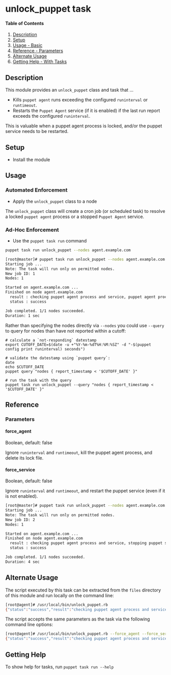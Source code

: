 # unlock_puppet task

#### Table of Contents

1. [Description](#description)
1. [Setup](#setup)
1. [Usage - Basic](#usage)
1. [Reference - Parameters](#reference)
1. [Alternate Usage](#alternate-usage)
1. [Getting Help - With Tasks](#getting-help)

## Description

This module provides an `unlock_puppet` class and task that ...

* Kills `puppet agent` runs exceeding the configured `runinterval` or `runtimeout`.
* Restarts the `Puppet Agent` service (if it is enabled) if the last run report exceeds the configured `runinterval`.

This is valuable when a puppet agent process is locked, and/or the puppet service needs to be restarted.

## Setup

* Install the module

## Usage

### Automated Enforcement

* Apply the `unlock_puppet` class to a node

The `unlock_puppet` class will create a cron job (or scheduled task) to resolve a locked `puppet agent` process or a stopped `Puppet Agent` service.

### Ad-Hoc Enforcement

* Use the `puppet task run` command

```bash
puppet task run unlock_puppet --nodes agent.example.com
```

```bash
[root@master]# puppet task run unlock_puppet --nodes agent.example.com
Starting job ...
Note: The task will run only on permitted nodes.
New job ID: 1
Nodes: 1

Started on agent.example.com ...
Finished on node agent.example.com
  result : checking puppet agent process and service, puppet agent process lock file age 86400 exceeds runinterval 1800 or runtimeout 3600, killing puppet agent process, deleting puppet agent process lock file
  status : success

Job completed. 1/1 nodes succeeded.
Duration: 1 sec
```

Rather than specifying the nodes directly via `--nodes` you could use `--query` to query for nodes than have not reported within a cutoff:

```
# calculate a `not-responding` datestamp
export CUTOFF_DATE=$(date -u +"%Y-%m-%dT%H:%M:%SZ" -d "-$(puppet config print runinterval) seconds")

# validate the datestamp using `puppet query`:
date
echo $CUTOFF_DATE
puppet query "nodes { report_timestamp < '$CUTOFF_DATE' }"

# run the task with the query
puppet task run unlock_puppet --query "nodes { report_timestamp < '$CUTOFF_DATE' }"
```

## Reference

### Parameters

#### force_agent

Boolean, default: false

Ignore `runinterval` and `runtimeout`, kill the puppet agent process, and delete its lock file.

#### force_service

Boolean, default: false

Ignore `runinterval` and `runtimeout`, and restart the puppet service (even if it is not enabled).

```bash
[root@master]# puppet task run unlock_puppet --nodes agent.example.com force_agent=true force_service=true
Starting job ...
Note: The task will run only on permitted nodes.
New job ID: 2
Nodes: 1

Started on agent.example.com ...
Finished on node agent.example.com
  result : checking puppet agent process and service, stopping puppet service, killing puppet agent process, deleting puppet agent process lock file, starting puppet service
  status : success

Job completed. 1/1 nodes succeeded.
Duration: 4 sec
```

## Alternate Usage

The script executed by this task can be extracted from the `files` directory of this module and run locally on the command line:

```bash
[root@agent]# /usr/local/bin/unlock_puppet.rb
{"status":"success","result":"checking puppet agent process and service, puppet agent process lock file age 86400 exceeds runinterval 1800 or runtimeout 3600, killing puppet agent process, deleting lock file"}
```

The script accepts the same parameters as the task via the following command line options:

```bash
[root@agent]# /usr/local/bin/unlock_puppet.rb --force_agent --force_service
{"status":"success","result":"checking puppet agent process and service, stopping puppet service, killing puppet agent process, deleting puppet agent process lock file, starting puppet service"}
```

## Getting Help

To show help for tasks, run `puppet task run --help`

